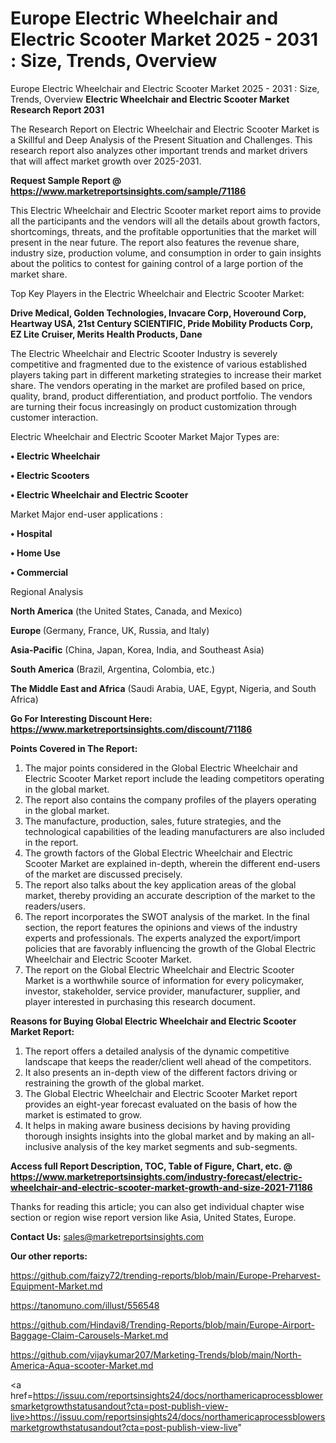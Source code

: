 # Europe Electric Wheelchair and Electric Scooter Market 2025 - 2031 : Size, Trends, Overview
Europe Electric Wheelchair and Electric Scooter Market 2025 - 2031 : Size, Trends, Overview
<strong>Electric Wheelchair and Electric Scooter Market Research Report 2031</strong>

The Research Report on Electric Wheelchair and Electric Scooter Market is a Skillful and Deep Analysis of the Present Situation and Challenges. This research report also analyzes other important trends and market drivers that will affect market growth over 2025-2031.

<strong>Request Sample Report @ <a href=https://www.marketreportsinsights.com/sample/71186>https://www.marketreportsinsights.com/sample/71186</a></strong>

This Electric Wheelchair and Electric Scooter market report aims to provide all the participants and the vendors will all the details about growth factors, shortcomings, threats, and the profitable opportunities that the market will present in the near future. The report also features the revenue share, industry size, production volume, and consumption in order to gain insights about the politics to contest for gaining control of a large portion of the market share.

Top Key Players in the Electric Wheelchair and Electric Scooter Market:

<strong>Drive Medical, Golden Technologies, Invacare Corp, Hoveround Corp, Heartway USA, 21st Century SCIENTIFIC, Pride Mobility Products Corp, EZ Lite Cruiser, Merits Health Products, Dane</strong>

The Electric Wheelchair and Electric Scooter Industry is severely competitive and fragmented due to the existence of various established players taking part in different marketing strategies to increase their market share. The vendors operating in the market are profiled based on price, quality, brand, product differentiation, and product portfolio. The vendors are turning their focus increasingly on product customization through customer interaction.

Electric Wheelchair and Electric Scooter Market Major Types are:

<strong>• Electric Wheelchair

• Electric Scooters

• Electric Wheelchair and Electric Scooter</strong>

Market Major end-user applications :

<strong>• Hospital

• Home Use

• Commercial</strong>

Regional Analysis

</u><strong><b>North America</b></strong> (the United States, Canada, and Mexico)

<strong><b>Europe </b></strong>(Germany, France, UK, Russia, and Italy)

<strong><b>Asia-Pacific</b></strong> (China, Japan, Korea, India, and Southeast Asia)

<strong><b>South America</b></strong> (Brazil, Argentina, Colombia, etc.)

<strong><b>The Middle East and Africa</b></strong> (Saudi Arabia, UAE, Egypt, Nigeria, and South Africa)

<strong>Go For Interesting Discount Here: <a href=https://www.marketreportsinsights.com/discount/71186>https://www.marketreportsinsights.com/discount/71186</a></strong>

<strong>Points Covered in The Report:</strong>
<ol>
  <li>The major points considered in the Global Electric Wheelchair and Electric Scooter Market report include the leading competitors operating in the global market.</li>
  <li>The report also contains the company profiles of the players operating in the global market.</li>
  <li>The manufacture, production, sales, future strategies, and the technological capabilities of the leading manufacturers are also included in the report.</li>
  <li>The growth factors of the Global Electric Wheelchair and Electric Scooter Market are explained in-depth, wherein the different end-users of the market are discussed precisely.</li>
  <li>The report also talks about the key application areas of the global market, thereby providing an accurate description of the market to the readers/users.</li>
  <li>The report incorporates the SWOT analysis of the market. In the final section, the report features the opinions and views of the industry experts and professionals. The experts analyzed the export/import policies that are favorably influencing the growth of the Global Electric Wheelchair and Electric Scooter Market.</li>
  <li>The report on the Global Electric Wheelchair and Electric Scooter Market is a worthwhile source of information for every policymaker, investor, stakeholder, service provider, manufacturer, supplier, and player interested in purchasing this research document.</li>
</ol>
<strong>Reasons for Buying Global Electric Wheelchair and Electric Scooter Market Report:</strong>

<ol>
  <li>The report offers a detailed analysis of the dynamic competitive landscape that keeps the reader/client well ahead of the competitors.</li>
  <li>It also presents an in-depth view of the different factors driving or restraining the growth of the global market.</li>
  <li>The Global Electric Wheelchair and Electric Scooter Market report provides an eight-year forecast evaluated on the basis of how the market is estimated to grow.</li>
  <li>It helps in making aware business decisions by having providing thorough insights insights into the global market and by making an all-inclusive analysis of the key market segments and sub-segments.</li>
</ol>
<strong>Access full Report Description, TOC, Table of Figure, Chart, etc. @ <a href=https://www.marketreportsinsights.com/industry-forecast/electric-wheelchair-and-electric-scooter-market-growth-and-size-2021-71186>https://www.marketreportsinsights.com/industry-forecast/electric-wheelchair-and-electric-scooter-market-growth-and-size-2021-71186</a></strong>


Thanks for reading this article; you can also get individual chapter wise section or region wise report version like Asia, United States, Europe.

<strong>Contact Us:</strong>
sales@marketreportsinsights.com

<strong>Our other reports:</strong>

<a href=https://github.com/faizy72/trending-reports/blob/main/Europe-Preharvest-Equipment-Market.md>https://github.com/faizy72/trending-reports/blob/main/Europe-Preharvest-Equipment-Market.md</a>

<a href=https://tanomuno.com/illust/556548>https://tanomuno.com/illust/556548</a>

<a href=https://github.com/Hindavi8/Trending-Reports/blob/main/Europe-Airport-Baggage-Claim-Carousels-Market.md>https://github.com/Hindavi8/Trending-Reports/blob/main/Europe-Airport-Baggage-Claim-Carousels-Market.md</a>

<a href=https://github.com/vijaykumar207/Marketing-Trends/blob/main/North-America-Aqua-scooter-Market.md>https://github.com/vijaykumar207/Marketing-Trends/blob/main/North-America-Aqua-scooter-Market.md</a>

<a href=https://issuu.com/reportsinsights24/docs/northamericaprocessblowersmarketgrowthstatusandout?cta=post-publish-view-live>https://issuu.com/reportsinsights24/docs/northamericaprocessblowersmarketgrowthstatusandout?cta=post-publish-view-live</a>"
